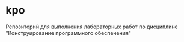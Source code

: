 # kpo
Репозиторий для выполнения лабораторных работ по дисциплине "Конструирование программного обеспечения"
